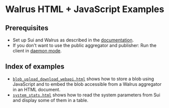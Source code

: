 # Walrus HTML + JavaScript Examples

## Prerequisites

- Set up Sui and Walrus as described in the
  [documentation](https://docs.wal.app/usage/setup.html).
- If you don't want to use the public aggregator and publisher: Run the client in [daemon
  mode](https://docs.wal.app/usage/web-api.html).

## Index of examples

- [`blob_upload_download_webapi.html`](./blob_upload_download_webapi.html) shows how to store a blob
   using JavaScript and to embed the blob accessible from a Walrus aggregator in an HTML document.
- [`system_stats.html`](./system_stats.html) shows how to read the system parameters from Sui and
  display some of them in a table.
